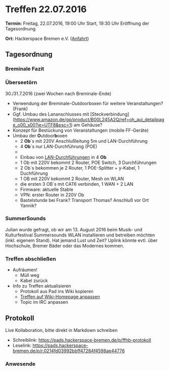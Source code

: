 # Treffen 22.07.2016

**Termin:** Freitag, 22.07.2016, 19:00 Uhr Start, 19:30 Uhr Eröffnung der Tagesordnung

**Ort:** Hackerspace Bremen e.V. ([Anfahrt](https://www.hackerspace-bremen.de/anfahrt/))

## Tagesordnung

### Breminale Fazit

### Überseetörn
30./31.7.2016 (zwei Wochen nach Breminale-Ende)
* Verwendung der Breminale-Outdoorboxen für weitere Veranstaltungen? (Frank)
* Ggf. Umbau des Lananschlusses mit [Steckverbindung] (https://www.amazon.de/gp/product/B00L245A2Q/ref=oh_aui_detailpage_o00_s00?ie=UTF8&psc=1) am Gehäuse?
* Konzept für Bestückung von Veranstaltungen (mobile FF-Geräte)
* Umbau der **O**utdoor**b**oxen
  * 2 **Ob**´s mit 220V Anschlußleitung 5m und LAN-Durchführung
  * 4 **Ob**´s nur LAN-Durchführung (POE)
  * 
  * Einbau von [LAN-Durchführungen]( https://www.amazon.de/gp/product/B00L245A2Q/ref=oh_aui_detailpage_o01_s00?ie=UTF8&psc=1)  in 4 **Ob**
  * 1 Ob mit 220V bekommt 2 Router, POE Switch, 3 Durchführungen
  * 2 Ob´s bekommen je 2 Router, 1 POE-Splitter + y-Kabel, 1 Duchführung
  * 1 OB mit 220V kekommt 2 Router, Mesh on WLAN
  * die ersten 3 OB´s mit CAT6 verbinden, 1 WAN + 2 LAN
  * Firmware: aktuelle Stable
  * VPN: erster Router in 220V Ob
  * Bastelstunde bei Frank? Transport Thomas? Anschluß vor Ort Yannik?

### SummerSounds
Julian wurde gefragt, ob wir am 13. August 2016 beim Musik- und Kulturfestival
Summersounds WLAN installieren und betreiben möchten (inkl. eigenem Stand).
Hat jemand Lust und Zeit?
Uplink könnte evtl. über Hochschule, Bremer Bäder oder das Modernes kommen.



### Treffen abschließen
* Aufräumen!
  * Müll weg
  * Kabel zurück
* Info zu Treffen aktualisieren
  * Protokoll aus Pad ins Wiki kopieren
  * [Treffen auf Wiki-Homepage anpassen](Home)
  * Topic im IRC anpassen


## Protokoll
Live Kollaboration, bitte direkt in Markdown schreiben
* Schreiblink: https://pads.hackerspace-bremen.de/p/ffhb-protokoll
* Leselink: https://pads.hackerspace-bremen.de/p/r.0214fd03992bbff47284f4598ae44776

### Anwesende
